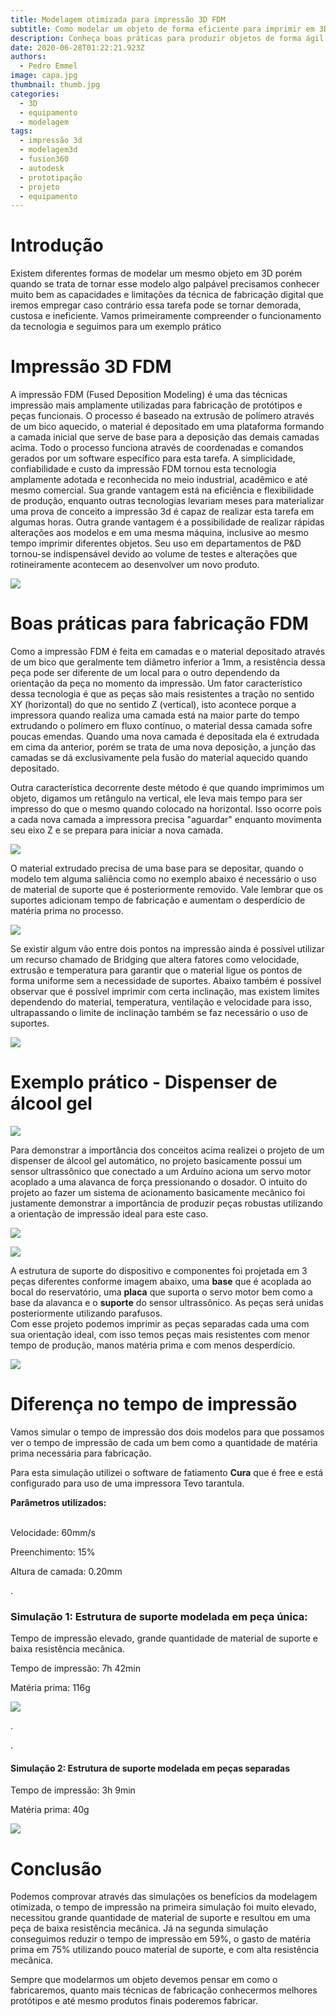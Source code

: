 ```yaml
---
title: Modelagem otimizada para impressão 3D FDM
subtitle: Como modelar um objeto de forma eficiente para imprimir em 3D?
description: Conheça boas práticas para produzir objetos de forma ágil e resistente
date: 2020-06-28T01:22:21.923Z
authors:
  - Pedro Emmel
image: capa.jpg
thumbnail: thumb.jpg
categories:
  - 3D
  - equipamento
  - modelagem
tags:
  - impressão 3d
  - modelagem3d
  - fusion360
  - autodesk
  - prototipação
  - projeto
  - equipamento
---
```

# Introdução

Existem diferentes formas de modelar um mesmo objeto em 3D porém quando se trata de tornar esse modelo algo palpável precisamos conhecer muito bem as capacidades e limitações da técnica de fabricação digital que iremos empregar caso contrário essa tarefa pode se tornar demorada, custosa e ineficiente.  Vamos primeiramente compreender o funcionamento da tecnologia e seguimos para um exemplo prático

# Impressão 3D FDM

A impressão FDM (Fused Deposition Modeling) é uma das técnicas impressão mais amplamente utilizadas para fabricação de protótipos e peças funcionais. O processo é baseado na extrusão de polímero através de um bico aquecido, o material é depositado em uma plataforma formando a camada inicial que serve de base para a deposição das demais camadas acima. Todo o processo funciona através de coordenadas e comandos gerados por um software específico para esta tarefa. A simplicidade, confiabilidade e custo da impressão FDM tornou esta tecnologia amplamente adotada e reconhecida no meio industrial, acadêmico e até mesmo comercial.  Sua grande vantagem está na eficiência e flexibilidade de produção, enquanto outras tecnologias levariam meses para materializar uma prova de conceito a impressão 3d é capaz de realizar esta tarefa em algumas horas. Outra grande vantagem é a possibilidade de realizar rápidas alterações aos modelos e em uma mesma máquina, inclusive ao mesmo tempo imprimir diferentes objetos. Seu uso em departamentos de P&D tornou-se indispensável devido ao volume de testes e alterações que rotineiramente acontecem ao desenvolver um novo produto.

![](c2c56986e5242fca-3d-printing-a-look-at-four-types-of-additive-manufacturing.gif)

# Boas práticas para fabricação FDM

Como a impressão FDM é feita em camadas e o material depositado através de um bico que geralmente tem diâmetro inferior a 1mm, a resistência dessa peça pode ser diferente de um local para o outro dependendo da orientação da peça no momento da impressão. Um fator característico dessa tecnologia é que as peças são mais resistentes a tração no sentido XY (horizontal) do que no sentido Z (vertical), isto acontece porque a impressora quando realiza uma camada está na maior parte do tempo extrudando o polímero em fluxo contínuo, o material dessa camada sofre poucas emendas. Quando uma nova camada é depositada ela é extrudada em cima da anterior, porém se trata de uma nova deposição, a junção das camadas se dá exclusivamente pela fusão do material aquecido quando depositado. 

Outra característica decorrente deste método é que quando imprimimos um objeto, digamos um retângulo na vertical, ele leva mais tempo para ser impresso do que o mesmo quando colocado na horizontal. Isso ocorre pois a cada nova camada a impressora precisa "aguardar" enquanto movimenta seu eixo Z e se prepara para iniciar a nova camada.

![](3d-printing-timeline-header.gif)

O material extrudado precisa de uma base para se depositar, quando o modelo tem alguma saliência como no exemplo abaixo é necessário o uso de material de suporte que é posteriormente removido. Vale lembrar que os suportes adicionam tempo de fabricação e aumentam o desperdício de matéria prima no processo.

![](sparkyface5-pinky.gif)

  Se existir algum vão entre dois pontos na impressão ainda é possível utilizar um recurso chamado de Bridging que altera fatores como velocidade, extrusão e temperatura para garantir que o material ligue os pontos de forma uniforme sem a necessidade de suportes. Abaixo também é possível observar que é possível imprimir com certa inclinação, mas existem limites dependendo do material, temperatura, ventilação e velocidade para isso, ultrapassando o limite de inclinação também se faz necessário o uso de suportes.

![](overhangs_bridges.jpg)

# Exemplo prático - Dispenser de álcool gel

![](reservatório-álcool-gel-v3-copia.png)

Para demonstrar a importância dos conceitos acima realizei o projeto de um dispenser de álcool gel automático, no projeto basicamente possui um sensor ultrassônico que conectado a um Arduíno  aciona um servo motor acoplado a uma alavanca de força pressionando o dosador. O intuito do projeto ao fazer um sistema de acionamento basicamente mecânico foi justamente demonstrar a importância de produzir peças robustas utilizando a orientação de impressão ideal para este caso.  

![](exploded-view-geral3.gif)

![](mecanismo2.gif)

A estrutura de suporte do dispositivo e componentes foi projetada em 3 peças diferentes conforme imagem abaixo, uma **base** que é acoplada ao bocal do reservatório, uma **placa** que suporta o servo motor bem como a base da alavanca e o **suporte** do sensor ultrassônico. As peças será unidas posteriormente utilizando parafusos.\
Com esse projeto podemos imprimir as peças separadas cada uma com sua orientação ideal, com isso temos peças mais resistentes com menor tempo de produção, manos matéria prima e com menos desperdício. 

![](explosão-suportes.gif.gif)

# Diferença no tempo de impressão

Vamos simular o tempo de impressão dos dois modelos para que possamos ver o tempo de impressão de cada um bem como a quantidade de matéria prima necessária para fabricação. 

Para esta simulação utilizei o software de fatiamento **Cura** que é free e está configurado para uso de uma impressora Tevo tarantula.

**Parâmetros utilizados:**

\
Velocidade: 60mm/s

Preenchimento: 15%

Altura de camada: 0.20mm

.

### Simulação 1: Estrutura de suporte modelada em peça única:

Tempo de impressão elevado, grande quantidade de material de suporte e baixa resistência mecânica.

Tempo de impressão: 7h 42min

Matéria prima: 116g 

![](slicing-1.gif)

.

.

#### Simulação 2: Estrutura de suporte modelada em peças separadas

Tempo de impressão: 3h 9min

Matéria prima: 40g 

![](slicing3.1.gif)

# Conclusão

Podemos comprovar através das simulações os benefícios da modelagem otimizada, o tempo de impressão na primeira simulação foi muito elevado, necessitou grande quantidade de material de suporte e resultou em uma peça de baixa resistência mecânica. Já na segunda simulação conseguimos reduzir o tempo de impressão em 59%, o gasto de matéria prima em 75% utilizando pouco material de suporte, e com alta resistência mecânica. 

Sempre que modelarmos um objeto devemos pensar em como o fabricaremos, quanto mais técnicas de fabricação conhecermos melhores protótipos e até mesmo produtos finais poderemos fabricar.